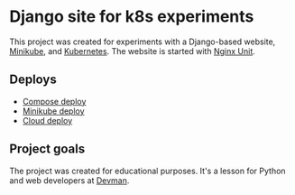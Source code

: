 # Django site for k8s experiments

This project was created for experiments with a Django-based website, [Minikube](https://minikube.sigs.k8s.io/docs/start/), and [Kubernetes](https://kubernetes.io/).
The website is started with [Nginx Unit](https://unit.nginx.org/).

## Deploys

- [Compose deploy](docs/compose_deploy.md)
- [Minikube deploy](docs/minikube_deploy.md)
- [Cloud deploy](docs/cloud_deploy.md)

## Project goals

The project was created for educational purposes.
It's a lesson for Python and web developers at [Devman](https://dvmn.org).
